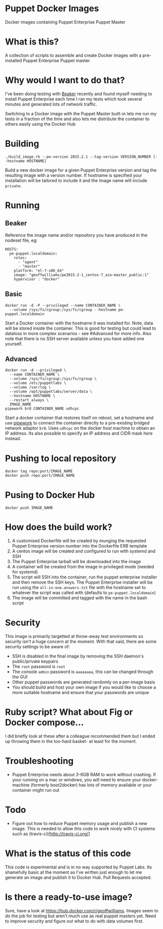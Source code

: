 # Puppet Docker Images
Docker images containing Puppet Enterprise Puppet Master

# What is this?
A collection of scripts to assemble and create Docker images with a
pre-installed Puppet Enterprise Puppet master.

# Why would I want to do that?
I've been doing testing with [Beaker](https://github.com/puppetlabs/beaker/)
recently and found myself needing to install Puppet Enterprise each time I
ran my tests which took several minutes and generated lots of network traffic.

Switching to a Docker image with the Puppet Master built-in lets me run my
tests in a fraction of the time and also lets me distribute the container to
others easily using the Docker Hub

# Building
```shell
./build_image.rb --pe-version 2015.2.1 --tag-version VERSION_NUMBER [--hostname HOSTNAME]
```
Build a new docker image for a given Puppet Enterprise version and tag the 
resulting image with a version number.  If hostname is specified your 
installation will be tailored to include it and the image name will include 
`private`.

# Running

## Beaker
Reference the image name and/or repository you have produced in the nodeset
file, eg:

```
HOSTS:
  pe-puppet.localdomain:
    roles:
      - "agent"
      - "master"
    platform: "el-7-x86_64"
    image: "geoffwilliams/pe2015-2-1_centos-7_aio-master_public:1"
    hypervisor : "docker"
```

## Basic
```shell
docker run -d -P --privileged --name CONTAINER_NAME \
  --volume /sys/fs/cgroup:/sys/fs/cgroup --hostname pe-puppet.localdomain
```
Start a Docker container with the hostname it was installed for.  Note, data
will be stored inside the container.  This is good for testing but could lead
to dataloss in more complex scenarios - see #Advanced for more info.  Also note
that there is no SSH server available unless you have added one yourself.

## Advanced
```shell
docker run -d --privileged \
  --name CONTAINER_NAME \
  --volume /sys/fs/cgroup:/sys/fs/cgroup \
  --volume /etc/puppetlabs \
  --volume /var/log \
  --volume /opt/puppetlabs/server/data \
  --hostname HOSTNAME \
  --restart always \
  IMAGE_NAME
pipework br0 CONTAINER_NAME udhcpc
```
Start a docker container that restores itself on reboot, set a hostname and use
[pipework](https://github.com/jpetazzo/pipework) to connect the container 
directly to a pre-existing bridged network adaptor `br0`.  Uses `udhcpc` on the
docker *host* machine to obtain an IP address.  Its also possible to specify an
IP address and CIDR mask here instead.

# Pushing to local repository
```shell
docker tag repo:port/IMAGE_NAME
docker push repo:port/IMAGE_NAME
```

# Pusing to Docker Hub
```shell
docker push IMAGE_NAME
```

# How does the build work?
1.  A customised Dockerfile will be created by munging the requested Puppet
    Enterprise version number into the Dockerfile ERB template
2.  A centos image will be created and configured to run with systemd and SSH
3.  The Puppet Enterprise tarball will be downloaded into the image
4.  A container will be created from the image in privileged mode (needed for
    systemd)
5.  The script will SSH into the container, run the puppet enterprise installer
    and then remove the SSH keys.  The Puppet Enterprise installer will be run
     using the `all-in-one.answers.txt` file with the hostname set to whatever
    the script was called with (defaults to `pe-puppet.localdomain`)
6.  The image will be committed and tagged with the name in the bash script

# Security
This image is primarily targetted at throw-away test environments so security
isn't a huge concern at the moment.  With that said, there are some security
settings to be aware of:
* SSH is disabled in the final image by removing the SSH daemon's 
  public/private keypairs
* The `root` password is `root`
* The console `admin` password is `aaaaaaaa`, this can be changed through the
  GUI
* Other puppet passwords are generated randomly on a per-image basis
* You should build and host your own image if you would like to choose a more
  suitable hostname and ensure that your passwords are unique

# Ruby script? What about Fig or Docker compose...
I did briefly look at these after a colleague recommended them but I ended up
throwing them in the too-hard basket- at least for the moment.

# Troubleshooting
* Puppet Enterprise needs about 3-6GB RAM to work without crashing.  If your
  running on a mac or windows, you will need to ensure your docker-machine
  (formerly boot2docker) has lots of memory available or your container might
  run out

# Todo
* Figure out how to reduce Puppet memory usage and publish a new image.  This
  is needed to allow this code to work nicely with CI systems such as
  (travis-ci)[http://travis-ci.org/]

# What is the status of this code
This code is experimental and is in no way supported by Puppet Labs.  Its
shamefully basic at the moment as I've written just enough to let me generate
an image and publish it to Docker Hub.  Pull Requests accepted.

# Is there a ready-to-use image?
Sure, have a look at https://hub.docker.com/r/geoffwilliams.  Images seem to do the job for testing but aren't much use as real puppet masters yet.  Need to improve security and figure out what to do with data volumes first.
